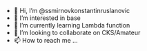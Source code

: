 - 👋 Hi, I’m @ssmirnovkonstantinruslanovic
- 👀 I’m interested in base
- 🌱 I’m currently learning Lambda function
- 💞️ I’m looking to collaborate on CKS/Amateur
- 📫 How to reach me ...

<!---
ssmirnovkonstantinruslanovic/ssmirnovkonstantinruslanovic is a ✨ special ✨ repository because its `README.md` (this file) appears on your GitHub profile.
You can click the Preview link to take a look at your changes.
--->
